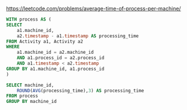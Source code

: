 
https://leetcode.com/problems/average-time-of-process-per-machine/

```sql
WITH process AS (
SELECT 
    a1.machine_id, 
    a2.timestamp - a1.timestamp AS processing_time
FROM Activity a1, Activity a2
WHERE 
    a1.machine_id = a2.machine_id 
    AND a1.process_id = a2.process_id
    AND a1.timestamp < a2.timestamp 
GROUP BY a1.machine_id, a1.process_id
)

SELECT machine_id, 
    ROUND(AVG(processing_time),3) AS processing_time
FROM process
GROUP BY machine_id
```
